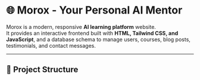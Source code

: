 # 🌐 Morox - Your Personal AI Mentor

Morox is a modern, responsive **AI learning platform** website.  
It provides an interactive frontend built with **HTML, Tailwind CSS, and JavaScript**, and a database schema to manage users, courses, blog posts, testimonials, and contact messages.

---

## 📂 Project Structure
